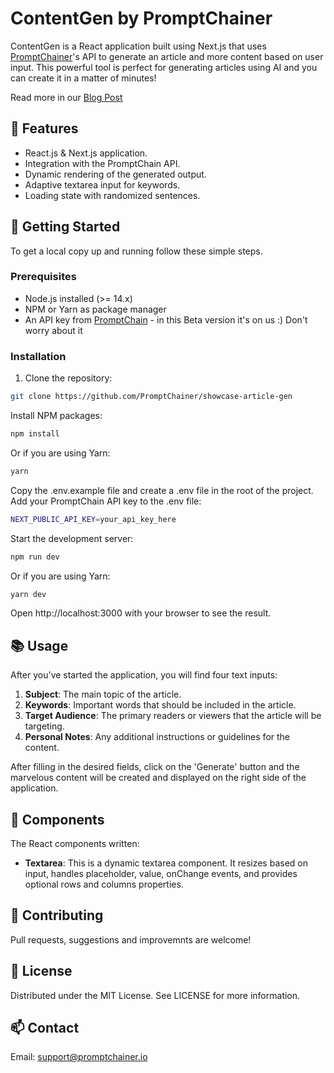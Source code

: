 # ContentGen by PromptChainer

ContentGen is a React application built using Next.js that uses [PromptChainer](https://promptchainer.io/)'s API to generate an article and more content based on user input. 
This powerful tool is perfect for generating articles using AI and you can create it in a matter of minutes!

Read more in our [Blog Post](https://blog.promptchainer.io/p/use-case-custom-built-article-writer)

## 🌟 Features

- React.js & Next.js application.
- Integration with the PromptChain API.
- Dynamic rendering of the generated output.
- Adaptive textarea input for keywords.
- Loading state with randomized sentences.

## 🚀 Getting Started

To get a local copy up and running follow these simple steps.

### Prerequisites

- Node.js installed (>= 14.x)
- NPM or Yarn as package manager
- An API key from [PromptChain](https://promptchainer.io/) - in this Beta version it's on us :) Don't worry about it

### Installation

1. Clone the repository:
```bash
git clone https://github.com/PromptChainer/showcase-article-gen
```
Install NPM packages:
```bash
npm install
```
Or if you are using Yarn:
```bash
yarn
```
Copy the .env.example file and create a .env file in the root of the project. Add your PromptChain API key to the .env file:
```bash
NEXT_PUBLIC_API_KEY=your_api_key_here
```
Start the development server:
```bash
npm run dev
```
Or if you are using Yarn:
```bash
yarn dev
```
Open http://localhost:3000 with your browser to see the result.

## 📚 Usage

After you've started the application, you will find four text inputs:

1. **Subject**: The main topic of the article.
2. **Keywords**: Important words that should be included in the article.
3. **Target Audience**: The primary readers or viewers that the article will be targeting.
4. **Personal Notes**: Any additional instructions or guidelines for the content.

After filling in the desired fields, click on the 'Generate' button and the marvelous content will be created and displayed on the right side of the application.

## 🔖 Components

The React components written:
- **Textarea**: This is a dynamic textarea component. It resizes based on input, handles placeholder, value, onChange events, and provides optional rows and columns properties.

## 💼 Contributing

Pull requests, suggestions and improvemnts are welcome!

## 📝 License

Distributed under the MIT License. See LICENSE for more information.

## 📫 Contact

Email: support@promptchainer.io